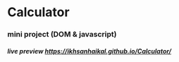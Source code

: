 # Calculator
###  mini project (DOM & javascript)
##### live preview https://ikhsanhaikal.github.io/Calculator/
